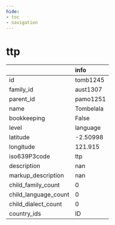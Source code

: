 ```yaml
---
hide:
- toc
- navigation
---
```

# ttp
|                      | info      |
|:---------------------|:----------|
| id                   | tomb1245  |
| family_id            | aust1307  |
| parent_id            | pamo1251  |
| name                 | Tombelala |
| bookkeeping          | False     |
| level                | language  |
| latitude             | -2.50998  |
| longitude            | 121.915   |
| iso639P3code         | ttp       |
| description          | nan       |
| markup_description   | nan       |
| child_family_count   | 0         |
| child_language_count | 0         |
| child_dialect_count  | 0         |
| country_ids          | ID        |